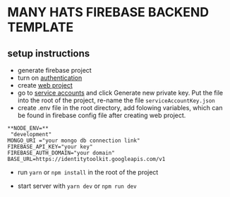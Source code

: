# MANY HATS FIREBASE BACKEND TEMPLATE

## setup instructions

- generate firebase project
- turn on [authentication](https://console.firebase.google.com/project/_/authentication/providers)
- create [web project](https://console.firebase.google.com/project/_/overview)
- go to [service accounts](https://console.firebase.google.com/project/_/settings/serviceaccounts/adminsdk) and click Generate new private key. Put the file into the root of the project, re-name the file `serviceAccountKey.json`
- create .env file in the root directory, add folowing variables, which can be found in firebase config file after creating web project.

```
**NODE_ENV=**
 "development"
MONGO_URI ="your mongo db connection link"
FIREBASE_API_KEY="your key"
FIREBASE_AUTH_DOMAIN="your domain"
BASE_URL=https://identitytoolkit.googleapis.com/v1
```

- run `yarn` or `npm install` in the root of the project

- start server with `yarn dev` or `npm run dev`
